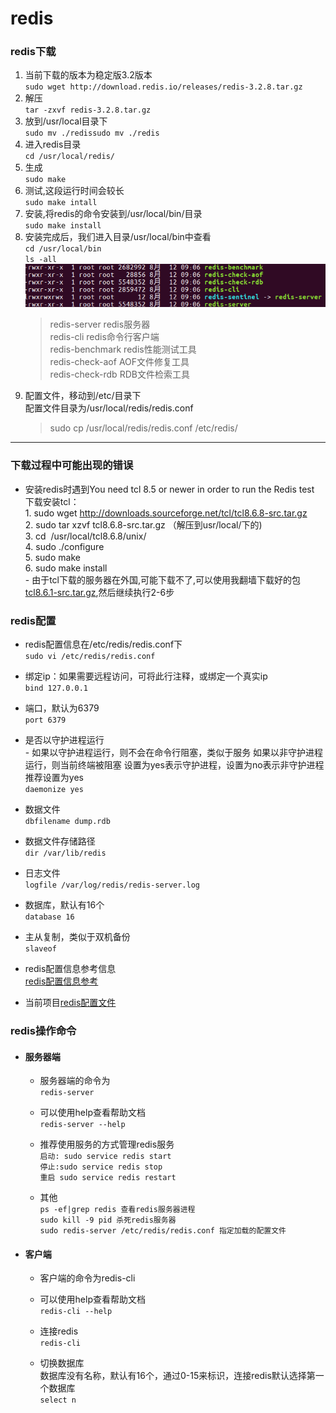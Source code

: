 # redis
### redis下载
1. 当前下载的版本为稳定版3.2版本  
    `sudo wget http://download.redis.io/releases/redis-3.2.8.tar.gz`
2. 解压  
    `tar -zxvf redis-3.2.8.tar.gz`
3. 放到/usr/local目录下  
    `sudo mv ./redissudo mv ./redis`  
4. 进入redis目录  
    `cd /usr/local/redis/`
5. 生成  
    `sudo make`
6. 测试,这段运行时间会较长  
    `sudo make intall`
7. 安装,将redis的命令安装到/usr/local/bin/⽬录  
    `sudo make install`
8. 安装完成后，我们进入目录/usr/local/bin中查看  
    `cd /usr/local/bin`  
    `ls -all`  
    ![image](./images/p1_12.png)
    > redis-server redis服务器  
    redis-cli redis命令行客户端  
    redis-benchmark redis性能测试工具  
    redis-check-aof AOF文件修复工具  
    redis-check-rdb RDB文件检索工具  
9. 配置⽂件，移动到/etc/⽬录下  
   配置⽂件⽬录为/usr/local/redis/redis.conf  
   > sudo cp /usr/local/redis/redis.conf /etc/redis/
---
### 下载过程中可能出现的错误
   - 安装redis时遇到You need tcl 8.5 or newer in order to run the Redis test  
   下载安装tcl：  
    1. sudo wget http://downloads.sourceforge.net/tcl/tcl8.6.8-src.tar.gz   
    2. sudo tar xzvf tcl8.6.8-src.tar.gz （解压到usr/local/下的)  
    3. cd  /usr/local/tcl8.6.8/unix/  
    4. sudo ./configure  
    5. sudo make  
    6. sudo make install  
    - 由于tcl下载的服务器在外国,可能下载不了,可以使用我翻墙下载好的包[tcl8.6.1-src.tar.gz](https://pan.baidu.com/s/1NkK7VbeNBrbTPUeTxcYD6A),然后继续执行2-6步 
### redis配置
   - redis配置信息在/etc/redis/redis.conf下  
   `sudo vi /etc/redis/redis.conf`
   
   - 绑定ip：如果需要远程访问，可将此⾏注释，或绑定⼀个真实ip  
    `bind 127.0.0.1`

   - 端⼝，默认为6379  
    `port 6379`

   - 是否以守护进程运⾏  
    - 如果以守护进程运⾏，则不会在命令⾏阻塞，类似于服务
    如果以⾮守护进程运⾏，则当前终端被阻塞
    设置为yes表示守护进程，设置为no表示⾮守护进程
    推荐设置为yes  
    `daemonize yes`

   - 数据⽂件  
    `dbfilename dump.rdb`

   - 数据⽂件存储路径  
    `dir /var/lib/redis`

   - ⽇志⽂件  
    `logfile /var/log/redis/redis-server.log`

   - 数据库，默认有16个  
    `database 16`

   - 主从复制，类似于双机备份  
    `slaveof`
   - redis配置信息参考信息  
   [redis配置信息参考](http://blog.csdn.net/ljphilp/article/details/52934933)
   
   - 当前项目[redis配置文件](./conf/redis.conf)
### redis操作命令  
   - #### 服务器端  
        - 服务器端的命令为  
        `redis-server`

        - 可以使⽤help查看帮助⽂档  
        `redis-server --help`

        - 推荐使⽤服务的⽅式管理redis服务  
        `启动: sudo service redis start`  
        `停⽌:sudo service redis stop`  
        `重启 sudo service redis restart`  
        - 其他  
        `ps -ef|grep redis 查看redis服务器进程`  
        `sudo kill -9 pid 杀死redis服务器`  
        `sudo redis-server /etc/redis/redis.conf 指定加载的配置文件`  

   - #### 客户端
        - 客户端的命令为redis-cli  
        
        - 可以使⽤help查看帮助⽂档  
        `redis-cli --help`

        - 连接redis  
        `redis-cli`

        - 切换数据库  
          数据库没有名称，默认有16个，通过0-15来标识，连接redis默认选择第一个数据库  
          `select n`
   
   
   
 